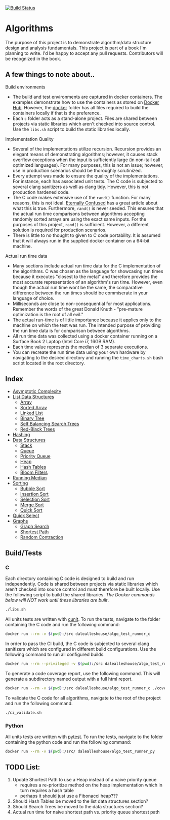 [![Build Status](https://travis-ci.com/dalealleshouse/algorithms.svg?branch=master)](https://travis-ci.com/dalealleshouse/algorithms)

# Algorithms
The purpose of this project is to demonstrate algorithm/data structure design
and analysis fundamentals. This project is part of a book I'm planning to write.
I'd be happy to accept any pull requests.  Contributors will be recognized in
the book.

## A few things to note about..

Build environments
- The build and test environments are captured in docker containers. The
    examples demonstrate how to use the containers as stored on [Docker
    Hub](https://hub.docker.com). However, the [docker](docker/) folder has all
    files required to build the containers locally if that is the preference.
- Each `c` folder acts as a stand-alone project. Files are shared between
    projects via static libraries which aren't checked into source control. Use
    the `libs.sh` script to build the static libraries locally.

Implementation Quality
* Several of the implementations utilize recursion. Recursion provides an
    elegant means of demonstrating algorithms; however, it causes stack overflow
    exceptions when the input is sufficiently large (in non-tail call optimized
    languages). For many purposes, this is not an issue; however, use in
    production scenarios should be thoroughly scrutinized.
* Every attempt was made to ensure the quality of the implementations. For 
    instance, each has associated unit tests. The C code is subjected to several
    clang sanitizers as well as clang tidy. However, this is not production
    hardened code.
* The C code makes extensive use of the `rand()` function. For many
    reasons, this is not ideal. [Eternally
    Confused](http://www.eternallyconfuzzled.com/arts/jsw_art_rand.aspx) has a
    great article about what this is true. Furthermore, `rand()` is never
    seeded. This ensures that the actual run time comparisons between algorithms
    accepting randomly sorted arrays are using the exact same inputs.  For the
    purposes of this project, `rand()` is sufficient. However, a different
    solution is required for production scenarios.
* There is little to no thought to given to C code portability. It is assumed
    that it will always run in the supplied docker container on a 64-bit
    machine.

Actual run time data
* Many sections include actual run time data for the C implementation of the
    algorithms. C was chosen as the language for showcasing run times because it
    executes "closest to the metal" and therefore provides the most accurate
    representation of an algorithm's run time. However, even though the actual
    run time wont be the same, the comparative difference between the run times
    should be commiserate in your language of choice.
* Milliseconds are close to non-consequential for most applications. Remember
    the words of the great Donald Knuth - "pre-mature optimization is the root
    of all evil."
* The actual run-time is of little importance because it applies only to the
    machine on which the test was run. The intended purpose of providing the run
    time data is for comparison between algorithms.
* All run time data was collected using a docker container running on a Surface
    Book 2 Laptop (Intel Core i7, 16GB RAM).
* Each time value represents the median of 3 separate executions.
* You can recreate the run time data using your own hardware by navigating to
    the desired directory and running the `time_charts.sh` bash script located
    in the root directory.

## Index

* [Asymptotic Complexity](asymptotic_complexity/)
* [List Data Structures](list_data_structures/)
    * [Array](list_data_structures/README.md#arrays)
    * [Sorted Array](list_data_structures/README.md#sorted-arrays)
    * [Linked List](list_data_structures/README.md#linked-lists)
    * [Binary Tree](list_data_structures/README.md#binary-trees)
    * [Self Balancing Search
        Trees](list_data_structures/README.md#self-balancing-search-trees)
    * [Red-Black Trees](list_data_structures/README.md#red-black-trees)
* [Hashing](hashing/)
* [Data Structures](data_structures/)
    * [Stack](data_structures/README.md#stack-last-in-first-out)
    * [Queue](data_structures/README.md#queue-first-in-first-out)
    * [Priority Queue](data_structures/README.md#priority-queue)
    * [Heap](data_structures/README.md#heap)
    * [Hash Tables](data_structures/README.md#hash-tables)
    * [Bloom Filters](data_structures/README.md#bloom-filters)
* [Running Median](running_median/)
* [Sorting](sorting/)
    * [Bubble Sort](sorting/README.md#bubble-sort)
    * [Insertion Sort](sorting/README.md#insertion-sort)
    * [Selection Sort](sorting/README.md#selection-sort)
    * [Merge Sort](sorting/README.md#merge-sort)
    * [Quick Sort](sorting/README.md#quick-sort)
* [Quick Select](quick_select/)
* [Graphs](graph_concepts/)
    * [Graph Search](graph_search/)
    * [Shortest Path](shortest_path/)
    * [Random Contraction](random_contraction/)

## Build/Tests
### C
Each directory containing C code is designed to build and run independently.
Code is shared between projects via static libraries which aren't checked into
source control and must therefore be built locally. Use the following script to
build the shared libraries. *The Docker commands below will NOT work until these
libraries are built*.

``` bash
./libs.sh
```

All units tests are written with
[cunit](http://cunit.sourceforge.net/doc/index.html). To run the tests,
navigate to the folder containing the C code and run the following command:

``` bash
docker run --rm -v $(pwd):/src dalealleshouse/algo_test_runner_c
```

In order to pass the CI build, the C code is subjected to several clang
sanitizers which are configured in different build configurations. Use the
following command to run all configured builds.

``` bash
docker run --rm --privileged -v $(pwd):/src dalealleshouse/algo_test_runner_c ./validate.sh
```

To generate a code coverage report, use the following command. This will
generate a subdirectory named output with a full html report.

``` bash
docker run --rm -v $(pwd):/src dalealleshouse/algo_test_runner_c ./coverage.sh
```

To validate the C code for all algorithms, navigate to the root of the project
and run the following command.

``` bash
./ci_validate.sh
```

### Python
All units tests are written with [pytest](https://docs.pytest.org/en/latest/).
To run the tests, navigate to the folder containing the python code and run the
following command:

``` bash
docker run --rm -v $(pwd):/src/ dalealleshouse/algo_test_runner_py
```


## TODO List:
1. Update Shortest Path to use a Heap instead of a naive priority queue
    - requires a re-prioritize method on the heap implementation which in turn
        requires a hash table
    - perhaps it should just use a Fibonacci heap???
1. Should Hash Tables be moved to the list data structures section?
1. Should Search Trees be moved to the data structures section?
1. Actual run time for naive shortest path vs. priority queue shortest path

